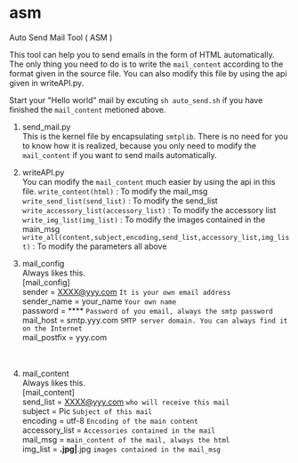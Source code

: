 # asm
Auto Send Mail Tool ( ASM )

This tool can help you to send emails in the form of HTML automatically. The only thing you need to do is to write the `mail_content` according to the format given in the source file. You can also modify this file by using the api given in writeAPI.py.

Start your "Hello world" mail by excuting `sh auto_send.sh` if you have finished the `mail_content` metioned above.

1. send_mail.py<br/>
   This is the kernel file by encapsulating `smtplib`. There is no need for you to know how it is realized, because you only need to modify the `mail_content` if you want to send mails automatically.

2. writeAPI.py<br/>
    You can modify the `mail_content` much easier by using the api in this file.
    `write_content(html)` : To modify the mail_msg
    `write_send_list(send_list)` : To modify the send_list
    `write_accessory_list(accessory_list)` : To modify the accessory list
    `write_img_list(img_list)` : To modify the images contained in the main_msg
    `write_all(content,subject,encoding,send_list,accessory_list,img_list)` : To modify the parameters all above
  
3. mail_config<br/>
    Always likes this.<br/>
      [mail_config]<br/>
      sender = XXXX@yyy.com `It is your own email address`<br/>
      sender_name = your_name `Your own name`<br/>
      password = ****         `Password of you email, always the smtp password`<br/>
      mail_host = smtp.yyy.com `SMTP server domain. You can always find it on the Internet`<br/>
      mail_postfix = yyy.com<br/>
<br/><br/>

4. mail_content<br/>
    Always likes this.<br/>
      [mail_content]<br/>
      send_list = XXXX@yyy.com `who will receive this mail`<br/>
      subject = Pic            `Subject of this mail`<br/>
      encoding = utf-8         `Encoding of the main content`<br/>
      accessory_list =          `Accessories contained in the mail`<br/>
      mail_msg =		 `main_content of the mail, always the html`  <br/>
      img_list = **.jpg|**.jpg    `images contained in the mail_msg`<br/>





